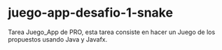 # juego-app-desafio-1-snake
Tarea Juego_App de PRO, esta tarea consiste en hacer un Juego de los propuestos usando Java y Javafx.
